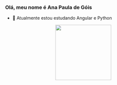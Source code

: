 ### Olá, meu nome é Ana Paula de Góis


- 🌱 Atualmente estou estudando Angular e Python 


<div align="center">
  <a href="https://github.com/apsgois">
<!--<img height="180em" src="https://github-readme-stats.vercel.app/api?username=apsgois&show_icons=true&theme=gradient&include_all_commits=true&count_private=true"/> -->
  <img height="180em" src="https://github-readme-stats.vercel.app/api/top-langs/?username=apsgois&layout=compact&langs_count=7&theme=Gradient"/>
